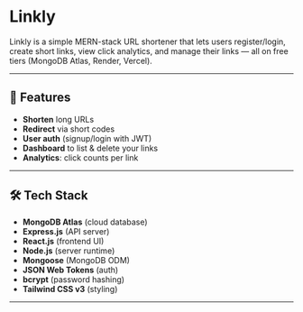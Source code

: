# Linkly

Linkly is a simple MERN-stack URL shortener that lets users register/login, create short links, view click analytics, and manage their links — all on free tiers (MongoDB Atlas, Render, Vercel).

---

## 🚀 Features

- **Shorten** long URLs  
- **Redirect** via short codes  
- **User auth** (signup/login with JWT)  
- **Dashboard** to list & delete your links  
- **Analytics**: click counts per link  

---

## 🛠 Tech Stack

- **MongoDB Atlas** (cloud database)  
- **Express.js** (API server)  
- **React.js** (frontend UI)  
- **Node.js** (server runtime)  
- **Mongoose** (MongoDB ODM)  
- **JSON Web Tokens** (auth)  
- **bcrypt** (password hashing)  
- **Tailwind CSS v3** (styling)  

---